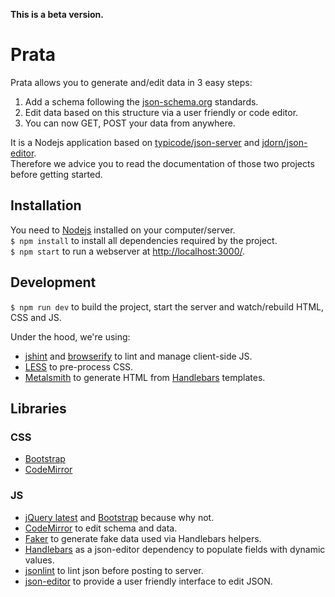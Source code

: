 __This is a beta version.__  

# Prata

Prata allows you to generate and/edit data in 3 easy steps:  

 1. Add a schema following the [json-schema.org](http://json-schema.org/) standards.
 2. Edit data based on this structure via a user friendly or code editor.
 3. You can now GET, POST your data from anywhere.

It is a Nodejs application based on [typicode/json-server](https://github.com/typicode/json-server) and [jdorn/json-editor](https://github.com/jdorn/json-editor).  
Therefore we advice you to read the documentation of those two projects before getting started.  

## Installation

You need to [Nodejs](http://nodejs.org/) installed on your computer/server.  
`$ npm install` to install all dependencies required by the project.  
`$ npm start` to run a webserver at [http://localhost:3000/](http://localhost:3000/).  

## Development

`$ npm run dev` to build the project, start the server and watch/rebuild HTML, CSS and JS.  

Under the hood, we're using:  

 - [jshint](https://www.npmjs.com/package/jshint) and [browserify](https://www.npmjs.com/package/browserify) to lint and manage client-side JS.
 - [LESS](https://www.npmjs.com/package/less) to pre-process CSS.
 - [Metalsmith](https://www.npmjs.com/package/metalsmith) to generate HTML from [Handlebars](https://www.npmjs.com/package/handlebars) templates.

## Libraries

### CSS

 - [Bootstrap](http://getbootstrap.com/css/)
 - [CodeMirror](http://codemirror.net/)

### JS

 - [jQuery latest](http://jquery.com/) and [Bootstrap](http://getbootstrap.com/javascript/) because why not.
 - [CodeMirror](http://codemirror.net/) to edit schema and data.
 - [Faker](https://github.com/Marak/faker.js) to generate fake data used via Handlebars helpers.
 - [Handlebars](https://www.npmjs.com/package/handlebars) as a json-editor dependency to populate fields with dynamic values.
 - [jsonlint](https://github.com/zaach/jsonlint) to lint json before posting to server.
 - [json-editor](https://github.com/jdorn/json-editor) to provide a user friendly interface to edit JSON.
